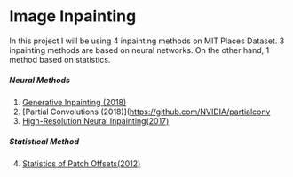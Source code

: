 # Image Inpainting

In this project I will be using 4 inpainting methods on MIT Places Dataset. 3 inpainting methods are based on neural networks. On the other hand, 1 method based on statistics.

##### Neural Methods
1. [Generative Inpainting (2018)](https://github.com/JiahuiYu/generative_inpainting)
2. [Partial Convolutions (2018)](https://github.com/NVIDIA/partialconv
3. [High-Resolution Neural Inpainting(2017)](https://github.com/leehomyc/Faster-High-Res-Neural-Inpainting)
##### Statistical Method
4. [Statistics of Patch Offsets(2012)](https://github.com/Pranshu258/Image_Completion)
